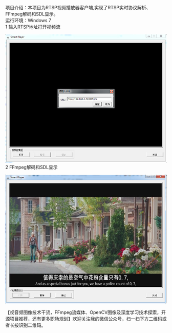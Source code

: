 项目介绍：本项目为RTSP视频播放器客户端,实现了RTSP实时协议解析、FFmpeg解码和SDL显示。      
运行环境：Windows 7       
1 输入RTSP地址打开视频流        
                          
                
![image1](https://github.com/DaveBobo/RtspPlayer/blob/master/Screenshots/r1.jpg)    
2 FFmpeg解码和SDL显示       
                 
                   
![image2](https://github.com/DaveBobo/RtspPlayer/blob/master/Screenshots/r2.jpg)
                       
                       
【视音频图像技术干货，FFmpeg流媒体、OpenCV图像及深度学习技术探索，开源项目推荐，还有更多职场规划】欢迎关注我的微信公众号，扫一扫下方二维码或者长按识别二维码。

